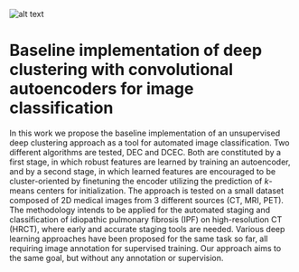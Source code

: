 ![alt text](https://github.com/fquaren/Deep-Clustering-with-Convolutional-Autoencoders/blob/master/scans.svg?raw=true)

# Baseline implementation of deep clustering with convolutional autoencoders for image classification

In this work we propose the baseline implementation of an unsupervised deep clustering approach as a tool for automated image classification. Two different algorithms are tested, DEC and DCEC. Both are constituted by a first stage, in which robust features are learned by training an autoencoder, and by a second stage, in which learned features are encouraged to be cluster-oriented by finetuning the encoder utilizing the prediction of $k$-means centers for initialization. The approach is tested on a small dataset composed of 2D medical images from 3 different sources (CT, MRI, PET). The methodology intends to be applied for the automated staging and classification of idiopathic pulmonary fibrosis (IPF) on high-resolution CT (HRCT), where early and accurate staging tools are needed. Various deep learning approaches have been proposed for the same task so far, all requiring image annotation for supervised training. Our approach aims to the same goal, but without any annotation or supervision.
